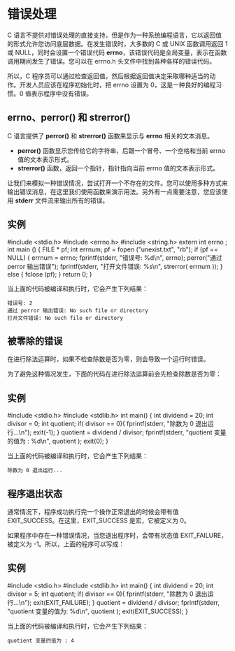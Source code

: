 # 错误处理

C 语言不提供对错误处理的直接支持，但是作为一种系统编程语言，它以返回值的形式允许您访问底层数据。在发生错误时，大多数的 C 或 UNIX 函数调用返回 1 或 NULL，同时会设置一个错误代码 **errno**，该错误代码是全局变量，表示在函数调用期间发生了错误。您可以在 errno.h 头文件中找到各种各样的错误代码。

所以，C 程序员可以通过检查返回值，然后根据返回值决定采取哪种适当的动作。开发人员应该在程序初始化时，把 errno 设置为 0，这是一种良好的编程习惯。0 值表示程序中没有错误。

## errno、perror() 和 strerror()

C 语言提供了 **perror()** 和 **strerror()** 函数来显示与 **errno** 相关的文本消息。

- **perror()** 函数显示您传给它的字符串，后跟一个冒号、一个空格和当前 errno 值的文本表示形式。
- **strerror()** 函数，返回一个指针，指针指向当前 errno 值的文本表示形式。

让我们来模拟一种错误情况，尝试打开一个不存在的文件。您可以使用多种方式来输出错误消息，在这里我们使用函数来演示用法。另外有一点需要注意，您应该使用 **stderr** 文件流来输出所有的错误。

## 实例

\#include <stdio.h> #include <errno.h> #include <string.h>  extern int errno ;  int main () {   FILE * pf;   int errnum;   pf = fopen ("unexist.txt", "rb");   if (pf == NULL)   {      errnum = errno;      fprintf(stderr, "错误号: %d\n", errno);      perror("通过 perror 输出错误");      fprintf(stderr, "打开文件错误: %s\n", strerror( errnum ));   }   else   {      fclose (pf);   }   return 0; }

当上面的代码被编译和执行时，它会产生下列结果：

```
错误号: 2
通过 perror 输出错误: No such file or directory
打开文件错误: No such file or directory
```

## 被零除的错误

在进行除法运算时，如果不检查除数是否为零，则会导致一个运行时错误。

为了避免这种情况发生，下面的代码在进行除法运算前会先检查除数是否为零：

## 实例

\#include <stdio.h> #include <stdlib.h>  int main() {   int dividend = 20;   int divisor = 0;   int quotient;    if( divisor == 0){      fprintf(stderr, "除数为 0 退出运行...\n");      exit(-1);   }   quotient = dividend / divisor;   fprintf(stderr, "quotient 变量的值为 : %d\n", quotient );    exit(0); }

当上面的代码被编译和执行时，它会产生下列结果：

```
除数为 0 退出运行...
```

## 程序退出状态

通常情况下，程序成功执行完一个操作正常退出的时候会带有值 EXIT_SUCCESS。在这里，EXIT_SUCCESS 是宏，它被定义为 0。

如果程序中存在一种错误情况，当您退出程序时，会带有状态值 EXIT_FAILURE，被定义为 -1。所以，上面的程序可以写成：

## 实例

\#include <stdio.h> #include <stdlib.h>  int main() {   int dividend = 20;   int divisor = 5;   int quotient;    if( divisor == 0){      fprintf(stderr, "除数为 0 退出运行...\n");      exit(EXIT_FAILURE);   }   quotient = dividend / divisor;   fprintf(stderr, "quotient 变量的值为: %d\n", quotient );    exit(EXIT_SUCCESS); }

当上面的代码被编译和执行时，它会产生下列结果：

```
quotient 变量的值为 : 4
```